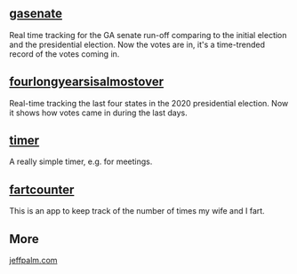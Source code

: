 ## [gasenate](/gasenate/both.html)

Real time tracking for the GA senate run-off comparing to the initial
election and the presidential election. Now the votes are in, it's a
time-trended record of the votes coming in.

## [fourlongyearsisalmostover](/fourlongyearsisalmostover)

Real-time tracking the last four states in the 2020 presidential
election. Now it shows how votes came in during the last days.

## [timer](/timer)

A really simple timer, e.g. for meetings.

## [fartcounter](/fartcounter)

This is an app to keep track of the number of times my wife and I fart.

## More
    
[jeffpalm.com](http://jeffpalm.com)
